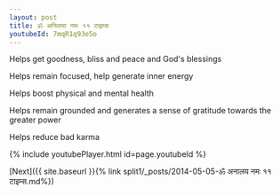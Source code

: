 ```yaml
---
layout: post
title: ॐ अनिलया नमः ११ टाइम्स
youtubeId: 7mqR1q93e5o
---
```

 
 
Helps get goodness, bliss and peace and God's blessings
 
Helps remain focused, help generate inner energy 
 
Helps boost physical and mental health 
 
Helps remain grounded and generates a sense of gratitude towards the greater power 
 
Helps reduce bad karma
 
 
 
 


{% include youtubePlayer.html id=page.youtubeId %}
 
[Next]({{ site.baseurl }}{% link  split1/_posts/2014-05-05-ॐ अनालय नमः ११ टाइम्स.md%})
 
